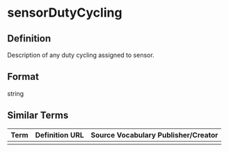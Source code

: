 # sensorDutyCycling

## Definition 
Description of any duty cycling assigned to sensor.

## Format
string

## Similar Terms 
|Term|Definition URL|Source Vocabulary Publisher/Creator|
|----|----------|-----------------|
||||

 